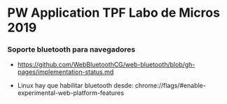 # PW Application TPF Labo de Micros 2019

### Soporte bluetooth para navegadores

- https://github.com/WebBluetoothCG/web-bluetooth/blob/gh-pages/implementation-status.md

- Linux hay que habilitar bluetooth desde: chrome://flags/#enable-experimental-web-platform-features 